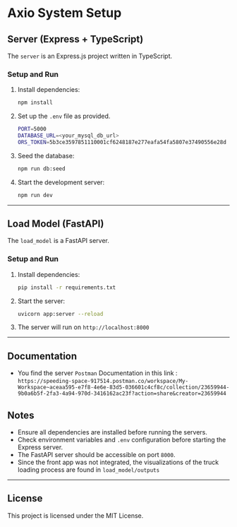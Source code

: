 # Axio System Setup

## Server (Express + TypeScript)

The `server` is an Express.js project written in TypeScript.

### Setup and Run

1. Install dependencies:
   ```sh
   npm install
   ```

2. Set up the `.env` file as provided.
   ```sh
   PORT=5000
   DATABASE_URL=<your_mysql_db_url>
   ORS_TOKEN=5b3ce3597851110001cf6248187e277eafa54fa5807e37490556e28d

4. Seed the database:
   ```sh
   npm run db:seed
   ```

5. Start the development server:
   ```sh
   npm run dev
   ```

---

## Load Model (FastAPI)

The `load_model` is a FastAPI server.

### Setup and Run

1. Install dependencies:
   ```sh
   pip install -r requirements.txt
   ```

2. Start the server:
   ```sh
   uvicorn app:server --reload
   ```

3. The server will run on `http://localhost:8000`

---

## Documentation

-  You find the server ```Postman``` Documentation in this link : ```https://speeding-space-917514.postman.co/workspace/My-Workspace~aceaa595-e7f8-4e6e-83d5-036601c4cf8c/collection/23659944-9b0a6b5f-2fa3-4a94-970d-3416162ac23f?action=share&creator=23659944```

## Notes

- Ensure all dependencies are installed before running the servers.
- Check environment variables and `.env` configuration before starting the Express server.
- The FastAPI server should be accessible on port `8000`.
- Since the front app was not integrated, the visualizations of the truck loading process are found in ```load_model/outputs```

---

## License

This project is licensed under the MIT License.

